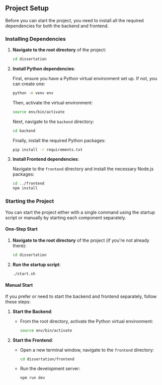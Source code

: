 ## Project Setup

Before you can start the project, you need to install all the required dependencies for both the backend and frontend.

### Installing Dependencies

1. **Navigate to the root directory** of the project:

   ```bash
   cd dissertation
   ```

2. **Install Python dependencies**:

   First, ensure you have a Python virtual environment set up. If not, you can create one:

   ```bash
   python -m venv env
   ```

   Then, activate the virtual environment:

   ```bash
   source env/bin/activate
   ```

   Next, navigate to the `backend` directory:

   ```bash
   cd backend
   ```

   Finally, install the required Python packages:

   ```bash
   pip install -r requirements.txt
   ```

3. **Install Frontend dependencies**:

   Navigate to the `frontend` directory and install the necessary Node.js packages:

   ```bash
   cd ../frontend
   npm install
   ```

### Starting the Project

You can start the project either with a single command using the startup script or manually by starting each component separately.

#### One-Step Start

1. **Navigate to the root directory** of the project (if you're not already there):

   ```bash
   cd dissertation
   ```

2. **Run the startup script**:

   ```bash
   ./start.sh
   ```

#### Manual Start

If you prefer or need to start the backend and frontend separately, follow these steps:

1. **Start the Backend**:

   - From the root directory, activate the Python virtual environment:

     ```bash
     source env/bin/activate
     ```


2. **Start the Frontend**:

   - Open a new terminal window, navigate to the `frontend` directory:

     ```bash
     cd dissertation/frontend
     ```

   - Run the development server:

     ```bash
     npm run dev
     ```
